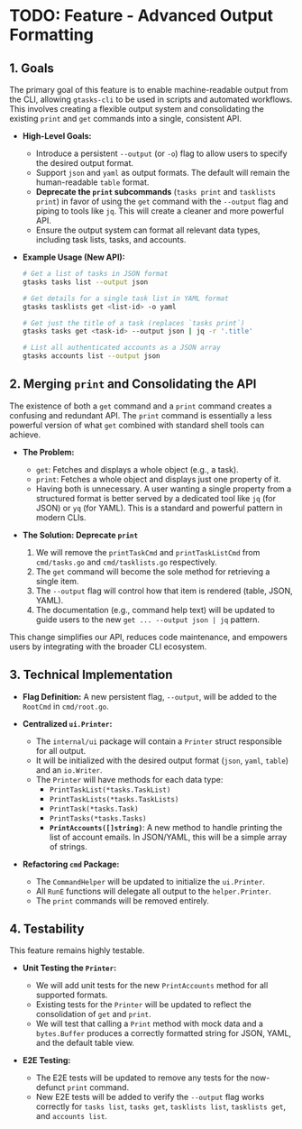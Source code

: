 # TODO: Feature - Advanced Output Formatting

## 1. Goals

The primary goal of this feature is to enable machine-readable output from the CLI, allowing `gtasks-cli` to be used in scripts and automated workflows. This involves creating a flexible output system and consolidating the existing `print` and `get` commands into a single, consistent API.

-   **High-Level Goals:**
    -   Introduce a persistent `--output` (or `-o`) flag to allow users to specify the desired output format.
    -   Support `json` and `yaml` as output formats. The default will remain the human-readable `table` format.
    -   **Deprecate the `print` subcommands** (`tasks print` and `tasklists print`) in favor of using the `get` command with the `--output` flag and piping to tools like `jq`. This will create a cleaner and more powerful API.
    -   Ensure the output system can format all relevant data types, including task lists, tasks, and accounts.

-   **Example Usage (New API):**
    ```bash
    # Get a list of tasks in JSON format
    gtasks tasks list --output json

    # Get details for a single task list in YAML format
    gtasks tasklists get <list-id> -o yaml

    # Get just the title of a task (replaces `tasks print`)
    gtasks tasks get <task-id> --output json | jq -r '.title'

    # List all authenticated accounts as a JSON array
    gtasks accounts list --output json
    ```

## 2. Merging `print` and Consolidating the API

The existence of both a `get` command and a `print` command creates a confusing and redundant API. The `print` command is essentially a less powerful version of what `get` combined with standard shell tools can achieve.

-   **The Problem:**
    -   `get`: Fetches and displays a whole object (e.g., a task).
    -   `print`: Fetches a whole object and displays just one property of it.
    -   Having both is unnecessary. A user wanting a single property from a structured format is better served by a dedicated tool like `jq` (for JSON) or `yq` (for YAML). This is a standard and powerful pattern in modern CLIs.

-   **The Solution: Deprecate `print`**
    1.  We will remove the `printTaskCmd` and `printTaskListCmd` from `cmd/tasks.go` and `cmd/tasklists.go` respectively.
    2.  The `get` command will become the sole method for retrieving a single item.
    3.  The `--output` flag will control how that item is rendered (table, JSON, YAML).
    4.  The documentation (e.g., command help text) will be updated to guide users to the new `get ... --output json | jq` pattern.

This change simplifies our API, reduces code maintenance, and empowers users by integrating with the broader CLI ecosystem.

## 3. Technical Implementation

-   **Flag Definition:** A new persistent flag, `--output`, will be added to the `RootCmd` in `cmd/root.go`.

-   **Centralized `ui.Printer`:**
    -   The `internal/ui` package will contain a `Printer` struct responsible for all output.
    -   It will be initialized with the desired output format (`json`, `yaml`, `table`) and an `io.Writer`.
    -   The `Printer` will have methods for each data type:
        -   `PrintTaskList(*tasks.TaskList)`
        -   `PrintTaskLists(*tasks.TaskLists)`
        -   `PrintTask(*tasks.Task)`
        -   `PrintTasks(*tasks.Tasks)`
        -   **`PrintAccounts([]string)`**: A new method to handle printing the list of account emails. In JSON/YAML, this will be a simple array of strings.

-   **Refactoring `cmd` Package:**
    -   The `CommandHelper` will be updated to initialize the `ui.Printer`.
    -   All `RunE` functions will delegate all output to the `helper.Printer`.
    -   The `print` commands will be removed entirely.

## 4. Testability

This feature remains highly testable.

-   **Unit Testing the `Printer`:**
    -   We will add unit tests for the new `PrintAccounts` method for all supported formats.
    -   Existing tests for the `Printer` will be updated to reflect the consolidation of `get` and `print`.
    -   We will test that calling a `Print` method with mock data and a `bytes.Buffer` produces a correctly formatted string for JSON, YAML, and the default table view.

-   **E2E Testing:**
    -   The E2E tests will be updated to remove any tests for the now-defunct `print` command.
    -   New E2E tests will be added to verify the `--output` flag works correctly for `tasks list`, `tasks get`, `tasklists list`, `tasklists get`, and `accounts list`.